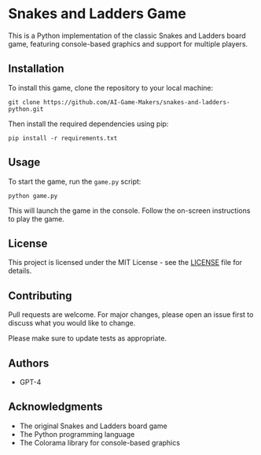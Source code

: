 # Snakes and Ladders Game

This is a Python implementation of the classic Snakes and Ladders board game, featuring console-based graphics and support for multiple players. 

## Installation

To install this game, clone the repository to your local machine:

```
git clone https://github.com/AI-Game-Makers/snakes-and-ladders-python.git
```


Then install the required dependencies using pip:

```
pip install -r requirements.txt
```


## Usage

To start the game, run the `game.py` script:

```
python game.py
```

This will launch the game in the console. Follow the on-screen instructions to play the game.

## License

This project is licensed under the MIT License - see the [LICENSE](LICENSE) file for details.

## Contributing

Pull requests are welcome. For major changes, please open an issue first to discuss what you would like to change.

Please make sure to update tests as appropriate.

## Authors

- GPT-4

## Acknowledgments

- The original Snakes and Ladders board game
- The Python programming language
- The Colorama library for console-based graphics
